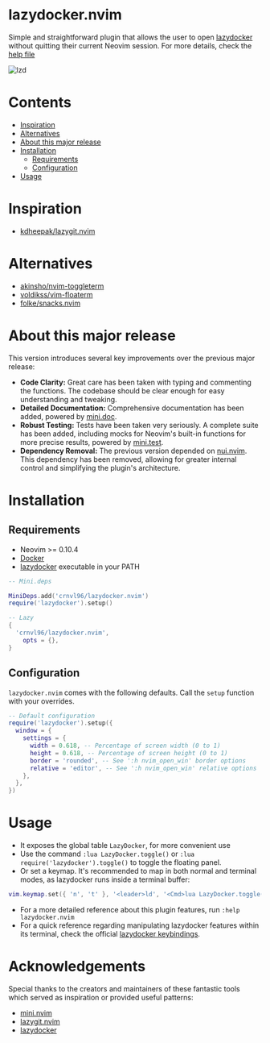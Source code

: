 # lazydocker.nvim

Simple and straightforward plugin that allows the user to open [lazydocker](https://github.com/jesseduffield/lazydocker) without quitting their current Neovim session.
For more details, check the [help file](https://github.com/crnvl96/lazydocker.nvim/blob/742dcab71cf9fbb0adcc57831fb9a0f46afa598f/doc/lazydocker.txt)

![lzd](https://github.com/user-attachments/assets/8676f912-ad53-4f96-8f04-8548ab1f0363)


# Contents

- [Inspiration](#inspiration)
- [Alternatives](#alternatives)
- [About this major release](#about-this-latest-major-release)
- [Installation](#installation)
  - [Requirements](#requirements)
  - [Configuration](#configuration)
- [Usage](#usage)

# Inspiration

- [kdheepak/lazygit.nvim](https://github.com/kdheepak/lazygit.nvim)

# Alternatives

- [akinsho/nvim-toggleterm](https://github.com/akinsho/nvim-toggleterm.lua#custom-terminals)
- [voldikss/vim-floaterm](https://github.com/voldikss/vim-floaterm)
- [folke/snacks.nvim](https://github.com/folke/snacks.nvim)

# About this major release

This version introduces several key improvements over the previous major release:

- **Code Clarity:** Great care has been taken with typing and commenting the functions. The codebase should be clear enough for easy understanding and tweaking.
- **Detailed Documentation:** Comprehensive documentation has been added, powered by [mini.doc](https://github.com/echasnovski/mini.nvim/blob/main/readmes/mini-doc.md).
- **Robust Testing:** Tests have been taken very seriously. A complete suite has been added, including mocks for Neovim's built-in functions for more precise results, powered by [mini.test](https://github.com/echasnovski/mini.nvim/blob/main/readmes/mini-test.md).
- **Dependency Removal:** The previous version depended on [nui.nvim](https://github.com/MunifTanjim/nui.nvim). This dependency has been removed, allowing for greater internal control and simplifying the plugin's architecture.

# Installation

## Requirements

- Neovim >= 0.10.4
- [Docker](https://docs.docker.com/)
- [lazydocker](https://github.com/jesseduffield/lazydocker) executable in your PATH

```lua
-- Mini.deps

MiniDeps.add('crnvl96/lazydocker.nvim')
require('lazydocker').setup()
```

```lua
-- Lazy
{
  'crnvl96/lazydocker.nvim',
    opts = {},
}
```

## Configuration

`lazydocker.nvim` comes with the following defaults. Call the `setup` function with your overrides.

```lua
-- Default configuration
require('lazydocker').setup({
  window = {
    settings = {
      width = 0.618, -- Percentage of screen width (0 to 1)
      height = 0.618, -- Percentage of screen height (0 to 1)
      border = 'rounded', -- See ':h nvim_open_win' border options
      relative = 'editor', -- See ':h nvim_open_win' relative options
    },
  },
})
```

# Usage

- It exposes the global table `LazyDocker`, for more convenient use
- Use the command `:lua LazyDocker.toggle()` or `:lua require('lazydocker').toggle()` to toggle the floating panel.
- Or set a keymap. It's recommended to map in both normal and terminal modes, as lazydocker runs inside a terminal buffer:

```lua
vim.keymap.set({ 'n', 't' }, '<leader>ld', '<Cmd>lua LazyDocker.toggle()<CR>')
```

- For a more detailed reference about this plugin features, run `:help lazydocker.nvim`
- For a quick reference regarding manipulating lazydocker features within its terminal, check the official [lazydocker keybindings](https://github.com/jesseduffield/lazydocker/blob/master/docs/keybindings/Keybindings_en.md).

# Acknowledgements

Special thanks to the creators and maintainers of these fantastic tools which served as inspiration or provided useful patterns:

- [mini.nvim](https://github.com/echasnovski/mini.nvim)
- [lazygit.nvim](https://github.com/kdheepak/lazygit.nvim)
- [lazydocker](https://github.com/jesseduffield/lazydocker)
